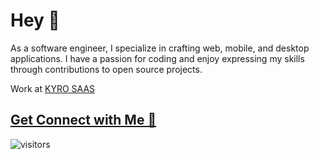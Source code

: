 # Hey 👋
As a software engineer, I specialize in crafting web, mobile, and desktop applications. I have a passion for coding and enjoy expressing my skills through contributions to open source projects.

Work at [KYRO SAAS](https://github.com/balaji-kyro)

## [Get Connect with Me 🚀](https://linktr.ee/BalaG)

![visitors](https://visitor-badge.laobi.icu/badge?page_id=balaji-sivasakthi.balaji-sivasakthi) 
